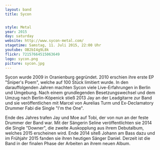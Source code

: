 ```yaml
---
layout: band
title: Sycon


style: Metal
year: 2015
day: saturday
website: http://www.sycon-metal.com/
stagetime: Samstag, 11. Juli 2015, 22:00 Uhr
youtube: OB2bI4g9L8k
flickr: 72157664515063649
logo: sycon.png
picture: sycon.jpg
---
```

Sycon wurde 2009 in Oranienburg gegründet. 2010 erschien ihre erste EP
"Sniper's Poem", welche auf 100 Stück limitiert wurde. In den darauffolgenden
Jahren machten Sycon viele Live-Erfahrungen in Berlin und Umgebung. Nach einem
grundlegenden Besetzungswechsel und dem Umzug nach Berlin-Köpenick stieß 2013
Jay an der Leadgitarre zur Band und sie veröffentlichen mit Marcel von
Aurelias Turm und Ex-Declamatory Drummer Fabi die Single "I'm the One".


Ende des Jahres trafen Jay und Moe auf Tobi, der von nun an der feste Drummer
der Band war. Mit der Sängerin Seline veröffentlichten sie 2014 die Single
"Downer", die zweite Auskopplung aus ihrem Debutalbum, welches 2015 erscheinen
wird. Ende 2014 siteß Johann am Bass dazu und im Frühjahr 2015 fanden sie
ihren heutigen Sänger Daniel. Derzeit ist die Band in der finalen Phase der
Arbeiten an ihrem neuen Album.
